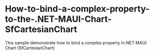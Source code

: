 # How-to-bind-a-complex-property-to-the-.NET-MAUI-Chart-SfCartesianChart
This sample demonstrate how to bind a complex property in.NET MAUI Chart (SfCartesianChart)
